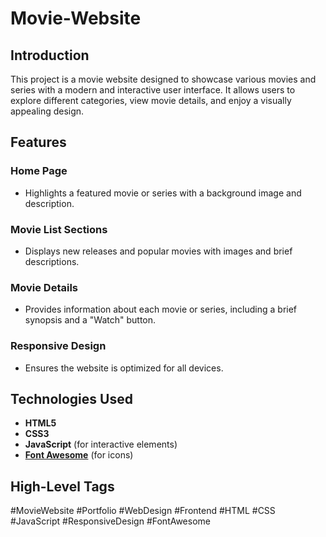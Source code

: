 # Movie-Website

## Introduction

This project is a movie website designed to showcase various movies and series with a modern and interactive user interface. It allows users to explore different categories, view movie details, and enjoy a visually appealing design.

## Features

### Home Page
- Highlights a featured movie or series with a background image and description.

### Movie List Sections
- Displays new releases and popular movies with images and brief descriptions.

### Movie Details
- Provides information about each movie or series, including a brief synopsis and a "Watch" button.

### Responsive Design
- Ensures the website is optimized for all devices.

## Technologies Used

- **HTML5**
- **CSS3**
- **JavaScript** (for interactive elements)
- [**Font Awesome**](https://fontawesome.com/) (for icons)

## High-Level Tags

#MovieWebsite #Portfolio #WebDesign #Frontend #HTML #CSS #JavaScript #ResponsiveDesign #FontAwesome
